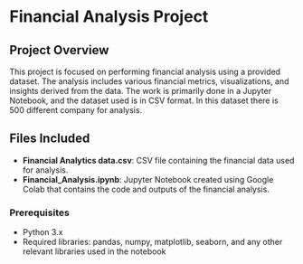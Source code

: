 # Financial Analysis Project

## Project Overview
This project is focused on performing financial analysis using a provided dataset. The analysis includes various financial metrics, visualizations, and insights derived from the data. The work is primarily done in a Jupyter Notebook, and the dataset used is in CSV format.
In this dataset there is 500 different company for analysis.

## Files Included
- **Financial Analytics data.csv**: CSV file containing the financial data used for analysis.
- **Financial_Analysis.ipynb**: Jupyter Notebook created using Google Colab that contains the code and outputs of the financial analysis.

### Prerequisites
- Python 3.x
- Required libraries: pandas, numpy, matplotlib, seaborn, and any other relevant libraries used in the notebook
